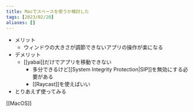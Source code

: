 ```yaml
---
title: Macでスペースを使うか検討した
tags: [2023/02/20]
aliases: []
---
```


- メリット
	- ウィンドウの大きさが調節できないアプリの操作が楽になる
- デメリット
	- [[yabai]]だけでアプリを移動できない
		- 多分できるけど[[System Integrity Protection|SIP]]を無効にする必要がある
		- [[Raycast]]を使えばいい
- とりあえず使ってみる

[[MacOS]]